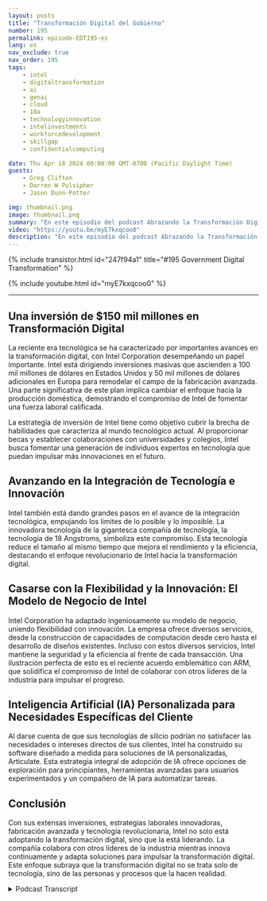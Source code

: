 ```yaml
---
layout: posts
title: "Transformación Digital del Gobierno"
number: 195
permalink: episode-EDT195-es
lang: es
nav_exclude: true
nav_order: 195
tags:
    - intel
    - digitaltransformation
    - ai
    - genai
    - cloud
    - 18a
    - technologyinnovation
    - intelinvestments
    - workforcedevelopment
    - skillgap
    - confidentialcomputing

date: Thu Apr 18 2024 00:00:00 GMT-0700 (Pacific Daylight Time)
guests:
    - Greg Clifton
    - Darren W Pulsipher
    - Jason Dunn-Potter

img: thumbnail.png
image: thumbnail.png
summary: "En este episodio del podcast Abrazando la Transformación Digital, Darren Pulsipher, Greg Clifton y Jason Dunn-Potter destacan las masivas inversiones de Intel en transformación digital. Discuten el viaje de Intel hacia la transformación digital, enfocándose en las inversiones de la empresa en diversificación de la cadena de suministro, desarrollo de la fuerza laboral y tecnología de vanguardia como la inteligencia artificial. El podcast proporciona un análisis en profundidad de las innovaciones de Intel. Destaca el papel pionero de la empresa en tecnología, desde las mainframes hasta la nube."
video: "https://youtu.be/myE7kxqcoo0"
description: "En este episodio del podcast Abrazando la Transformación Digital, Darren Pulsipher, Greg Clifton y Jason Dunn-Potter destacan las masivas inversiones de Intel en transformación digital. Discuten el viaje de Intel hacia la transformación digital, enfocándose en las inversiones de la empresa en diversificación de la cadena de suministro, desarrollo de la fuerza laboral y tecnología de vanguardia como la inteligencia artificial. El podcast proporciona un análisis en profundidad de las innovaciones de Intel. Destaca el papel pionero de la empresa en tecnología, desde las mainframes hasta la nube."
---
```


<div>
{% include transistor.html id="247f94a1" title="#195 Government Digital Transformation" %}

{% include youtube.html id="myE7kxqcoo0" %}
</div>

---

## Una inversión de $150 mil millones en Transformación Digital

La reciente era tecnológica se ha caracterizado por importantes avances en la transformación digital, con Intel Corporation desempeñando un papel importante. Intel está dirigiendo inversiones masivas que ascienden a 100 mil millones de dólares en Estados Unidos y 50 mil millones de dólares adicionales en Europa para remodelar el campo de la fabricación avanzada. Una parte significativa de este plan implica cambiar el enfoque hacia la producción doméstica, demostrando el compromiso de Intel de fomentar una fuerza laboral calificada.

La estrategia de inversión de Intel tiene como objetivo cubrir la brecha de habilidades que caracteriza al mundo tecnológico actual. Al proporcionar becas y establecer colaboraciones con universidades y colegios, Intel busca fomentar una generación de individuos expertos en tecnología que puedan impulsar más innovaciones en el futuro.

## Avanzando en la Integración de Tecnología e Innovación

Intel también está dando grandes pasos en el avance de la integración tecnológica, empujando los límites de lo posible y lo imposible. La innovadora tecnología de la gigantesca compañía de tecnología, la tecnología de 18 Angstroms, simboliza este compromiso. Esta tecnología reduce el tamaño al mismo tiempo que mejora el rendimiento y la eficiencia, destacando el enfoque revolucionario de Intel hacia la transformación digital.

## Casarse con la Flexibilidad y la Innovación: El Modelo de Negocio de Intel

Intel Corporation ha adaptado ingeniosamente su modelo de negocio, uniendo flexibilidad con innovación. La empresa ofrece diversos servicios, desde la construcción de capacidades de computación desde cero hasta el desarrollo de diseños existentes. Incluso con estos diversos servicios, Intel mantiene la seguridad y la eficiencia al frente de cada transacción. Una ilustración perfecta de esto es el reciente acuerdo emblemático con ARM, que solidifica el compromiso de Intel de colaborar con otros líderes de la industria para impulsar el progreso.

## Inteligencia Artificial (IA) Personalizada para Necesidades Específicas del Cliente

Al darse cuenta de que sus tecnologías de silicio podrían no satisfacer las necesidades o intereses directos de sus clientes, Intel ha construido su software diseñado a medida para soluciones de IA personalizadas, Articulate. Esta estrategia integral de adopción de IA ofrece opciones de exploración para principiantes, herramientas avanzadas para usuarios experimentados y un compañero de IA para automatizar tareas.

## Conclusión

Con sus extensas inversiones, estrategias laborales innovadoras, fabricación avanzada y tecnología revolucionaria, Intel no solo está adoptando la transformación digital, sino que la está liderando. La compañía colabora con otros líderes de la industria mientras innova continuamente y adapta soluciones para impulsar la transformación digital. Este enfoque subraya que la transformación digital no se trata solo de tecnología, sino de las personas y procesos que la hacen realidad.



<details>
<summary> Podcast Transcript </summary>

<p></p>

</details>
